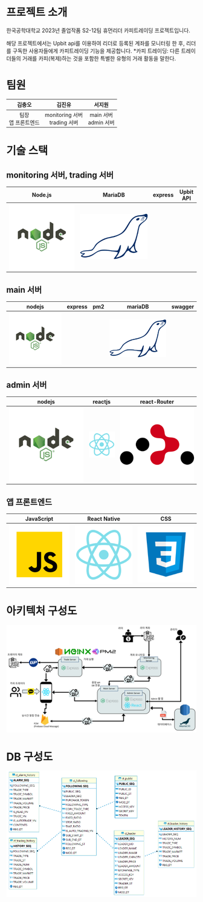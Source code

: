 # 프로젝트 소개
한국공학대학교 2023년 졸업작품 S2-12팀 휴먼리더 카피트레이딩 프로젝트입니다.

해당 프로젝트에서는 Upbit api를 이용하여 리더로 등록된 계좌를 모니터링 한 후, 리더를 구독한 사용자들에게 카피트레이딩 기능을 제공합니다.
*카피 트레이딩: 다른 트레이더들의 거래를 카피(복제)하는 것을 포함한 특별한 유형의 거래 활동을 말한다. 


# 팀원
|김충오|김진유|서지원|
|:---:|:---:|:---:|
|팀장<br>앱 프론트엔드|monitoring 서버<br>trading 서버|main 서버<br>admin 서버|

# 기술 스택
## monitoring 서버, trading 서버
|Node.js|MariaDB|express|Upbit API|
|---|---|---|---|
|![poster](./readme_img/node_js.svg)|![poster](./readme_img/mariadb.svg)|||
## main 서버
|nodejs|express|pm2|mariaDB|swagger|
|---|---|---|---|---|
|![poster](./readme_img/node_js.svg)|||![poster](./readme_img/mariadb.svg)||
## admin 서버
|nodejs|reactjs|react-Router| 
|---|---|---|
|![poster](./readme_img/node_js.svg)|![poster](./readme_img/react.svg)|![poster](./readme_img/react_router.svg)|
## 앱 프론트엔드
|JavaScript|React Native|CSS|
|---|---|---|
|![poster](./readme_img/javascript.svg)|![poster](./readme_img/react.svg)|![poster](./readme_img/css.svg)

# 아키텍처 구성도
![poster](./readme_img/sys_arch.jpg)


# DB 구성도
![poster](./readme_img/db.png)


